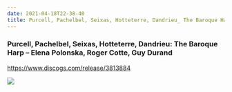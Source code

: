 ```yaml
---
date: 2021-04-18T22-38-40
title: Purcell, Pachelbel, Seixas, Hotteterre, Dandrieu_ The Baroque Harp – Elena Polonska, Roger Cotte, Guy Durand
---
```

### Purcell, Pachelbel, Seixas, Hotteterre, Dandrieu: The Baroque Harp – Elena Polonska, Roger Cotte, Guy Durand
https://www.discogs.com/release/3813884

![](dayone-moment://516727A53BD0484C9FEED7A009CE83F7)
